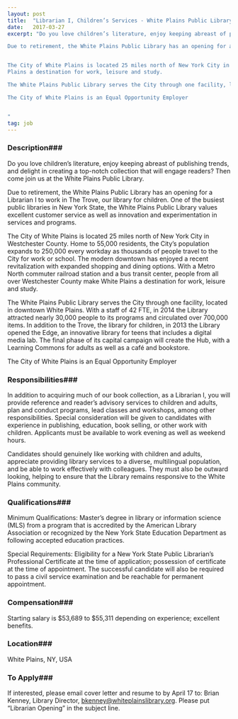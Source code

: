```yaml
---
layout: post
title:  "Librarian I, Children’s Services - White Plains Public Library"
date:   2017-03-27
excerpt: "Do you love children’s literature, enjoy keeping abreast of publishing trends, and delight in creating a top-notch collection that will engage readers? Then come join us at the White Plains Public Library.

Due to retirement, the White Plains Public Library has an opening for a Librarian I to work in The Trove, our library for children. One of the busiest public libraries in New York State, the White Plains Public Library values excellent customer service as well as innovation and experimentation in services and programs. 


The City of White Plains is located 25 miles north of New York City in Westchester County. Home to 55,000 residents, the City’s population expands to 250,000 every workday as thousands of people travel to the City for work or school. The modern downtown has enjoyed a recent revitalization with expanded shopping and dining options. With a Metro North commuter railroad station and a bus transit center, people from all over Westchester County make White 
Plains a destination for work, leisure and study. 

The White Plains Public Library serves the City through one facility, located in downtown White Plains. With a staff of 42 FTE, in 2014 the Library attracted nearly 30,000 people to its programs and circulated over 700,000 items. In addition to the Trove, the library for children, in 2013 the Library opened the Edge, an innovative library for teens that includes a digital media lab. The final phase of its capital campaign will create the Hub, with a Learning Commons for adults as well as a café and bookstore. 

The City of White Plains is an Equal Opportunity Employer 


"
tag: job
---
```


### Description###

Do you love children’s literature, enjoy keeping abreast of publishing trends, and delight in creating a top-notch collection that will engage readers? Then come join us at the White Plains Public Library.

Due to retirement, the White Plains Public Library has an opening for a Librarian I to work in The Trove, our library for children. One of the busiest public libraries in New York State, the White Plains Public Library values excellent customer service as well as innovation and experimentation in services and programs. 


The City of White Plains is located 25 miles north of New York City in Westchester County. Home to 55,000 residents, the City’s population expands to 250,000 every workday as thousands of people travel to the City for work or school. The modern downtown has enjoyed a recent revitalization with expanded shopping and dining options. With a Metro North commuter railroad station and a bus transit center, people from all over Westchester County make White 
Plains a destination for work, leisure and study. 

The White Plains Public Library serves the City through one facility, located in downtown White Plains. With a staff of 42 FTE, in 2014 the Library attracted nearly 30,000 people to its programs and circulated over 700,000 items. In addition to the Trove, the library for children, in 2013 the Library opened the Edge, an innovative library for teens that includes a digital media lab. The final phase of its capital campaign will create the Hub, with a Learning Commons for adults as well as a café and bookstore. 

The City of White Plains is an Equal Opportunity Employer 





### Responsibilities###

In addition to acquiring much of our book collection, as a Librarian I, you will provide reference and reader’s advisory services to children and adults, plan and conduct programs, lead classes and workshops, among other responsibilities. Special consideration will be given to candidates with experience in publishing, education, book selling, or other work with children.  Applicants must be available to work evening as well as weekend hours. 

Candidates should genuinely like working with children and adults, appreciate providing library services to a diverse, multilingual population, and be able to work effectively with colleagues. They must also be outward looking, helping to ensure that the Library remains responsive to the White Plains community. 



### Qualifications###

Minimum Qualifications: Master’s degree in library or information science (MLS) from a program that is accredited by the American Library Association or recognized by the New York State Education Department as following accepted education practices. 

Special Requirements: Eligibility for a New York State Public Librarian’s Professional Certificate at the time of application; possession of certificate at the time of appointment. The successful candidate will also be required to pass a civil service examination and be reachable for permanent appointment.



### Compensation###

Starting salary is $53,689 to $55,311 depending on experience; excellent benefits.


### Location###

White Plains, NY, USA




### To Apply###

If interested, please email cover letter and resume to by April 17 to: Brian Kenney, Library Director, bkenney@whiteplainslibrary.org. Please put “Librarian Opening” in the subject line.






